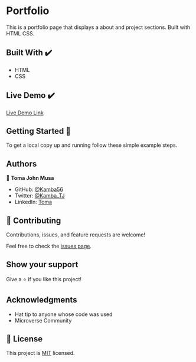 # Portfolio
This is a portfolio page that displays a about and project sections. Built with HTML CSS.

## Built With ✔️

- HTML 
- CSS


## Live Demo ✔️

[Live Demo Link](https://kamba56.github.io/Portfolio/)

## Getting Started 🙌

To get a local copy up and running follow these simple example steps.

## Authors

👤 **Toma John Musa**

- GitHub: [@Kamba56](https://github.com/Kamba56)
- Twitter: [@Kamba_TJ](https://twitter.com/Kamba_TJ)
- LinkedIn: [Toma](https://linkedin.com/in/toma-john-47092622b)

## 🤝 Contributing

Contributions, issues, and feature requests are welcome!

Feel free to check the [issues page](https://github.com/Kamba56/Portfolio/issues).

## Show your support

Give a ⭐️ if you like this project!

## Acknowledgments

- Hat tip to anyone whose code was used
- Microverse Community

## 📝 License

This project is [MIT](./MIT.md) licensed.